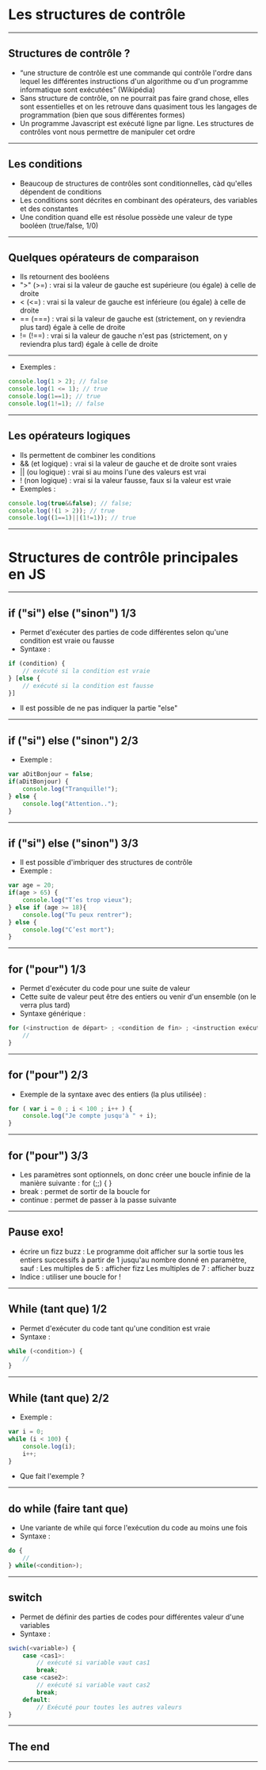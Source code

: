 # Les structures de contrôle



---



## Structures de contrôle ?
* “une structure de contrôle est une commande qui contrôle l'ordre dans lequel les différentes instructions d'un algorithme ou d'un programme informatique sont exécutées”
(Wikipédia)
* Sans structure de contrôle, on ne pourrait pas faire grand chose, elles sont essentielles et on les retrouve dans quasiment tous les langages de programmation (bien que sous différentes formes)
* Un programme Javascript est exécuté ligne par ligne. Les structures de contrôles vont nous permettre de manipuler cet ordre



---



## Les conditions
* Beaucoup de structures de contrôles sont conditionnelles, càd qu'elles dépendent de conditions
* Les conditions sont décrites en combinant des opérateurs, des variables et des constantes
* Une condition quand elle est résolue possède une valeur de type booléen (true/false, 1/0)



---



## Quelques opérateurs de comparaison
* Ils retournent des booléens
* ">" (>=) : vrai si la valeur de gauche est supérieure (ou égale) à celle de droite
* < (<=) : vrai si la valeur de gauche est inférieure (ou égale) à celle de droite
* == (===) : vrai si la valeur de gauche est (strictement, on y reviendra plus tard) égale à celle de droite
* != (!==) : vrai si la valeur de gauche n'est pas (strictement, on y reviendra plus tard) égale à celle de droite



---



* Exemples :
```js
console.log(1 > 2); // false
console.log(1 <= 1); // true
console.log(1==1); // true
console.log(1!=1); // false
```



---



## Les opérateurs logiques
* Ils permettent de combiner les conditions
* && (et logique) : vrai si la valeur de gauche et de droite sont vraies
* || (ou logique) : vrai si au moins l'une des valeurs est vrai
* ! (non logique) : vrai si la valeur fausse, faux si la valeur est vraie
* Exemples :
```js
console.log(true&&false); // false;
console.log(!(1 > 2)); // true
console.log((1==1)||(1!=1)); // true
```



---



# Structures de contrôle principales en JS



---



## if ("si") else ("sinon") 1/3
* Permet d'exécuter des parties de code différentes selon qu'une condition est vraie ou fausse
* Syntaxe :
```js
if (condition) {
    // exécuté si la condition est vraie
} [else {
    // exécuté si la condition est fausse
}]
```
* Il est possible de ne pas indiquer la partie "else"



---



## if ("si") else ("sinon") 2/3
* Exemple :
```js
var aDitBonjour = false;
if(aDitBonjour) {
	console.log("Tranquille!");
} else {
    console.log("Attention..");
}
```



---



## if ("si") else ("sinon") 3/3
* Il est possible d'imbriquer des structures de contrôle
* Exemple :
```js
var age = 20;
if(age > 65) {
	console.log("T’es trop vieux");
} else if (age >= 18){
    console.log("Tu peux rentrer");
} else {
	console.log("C’est mort");
}
```



---



## for ("pour") 1/3
* Permet d'exécuter du code pour une suite de valeur
* Cette suite de valeur peut être des entiers ou venir d'un ensemble (on le verra plus tard)
* Syntaxe générique :
```js
for (<instruction de départ> ; <condition de fin> ; <instruction exécutée à chaque passaque>) {
    //
}
```



---



## for ("pour") 2/3
* Exemple de la syntaxe avec des entiers (la plus utilisée) :
```js
for ( var i = 0 ; i < 100 ; i++ ) {
    console.log("Je compte jusqu'à " + i);
}
```



---



## for ("pour") 3/3
* Les paramètres sont optionnels, on donc créer une boucle infinie de la manière suivante : for (;;) { }
* break : permet de sortir de la boucle for
* continue : permet de passer à la passe suivante



---



## Pause exo!
* écrire un fizz buzz :
Le programme doit afficher sur la sortie tous les entiers successifs à partir de 1 jusqu'au nombre donné en paramètre, sauf :
Les multiples de 5 : afficher fizz
Les multiples de 7 : afficher buzz
* Indice : utiliser une boucle for !



---



## While (tant que) 1/2
* Permet d'exécuter du code tant qu'une condition est vraie
* Syntaxe :
```js
while (<condition>) {
    //
}
```



---



## While (tant que) 2/2
* Exemple :
```js
var i = 0;
while (i < 100) {
    console.log(i);
    i++;
}
```
* Que fait l'exemple ?



---



## do while (faire tant que)
* Une variante de while qui force l'exécution du code au moins une fois
* Syntaxe :
```js
do {
    //
} while(<condition>);

```



---



## switch
* Permet de définir des parties de codes pour différentes valeur d'une variables
* Syntaxe :
```js
swich(<variable>) {
    case <cas1>:
        // exécuté si variable vaut cas1
        break;
    case <case2>:
        // exécuté si variable vaut cas2
        break;
    default:
        // Exécuté pour toutes les autres valeurs
}
```



---



## The end



---
